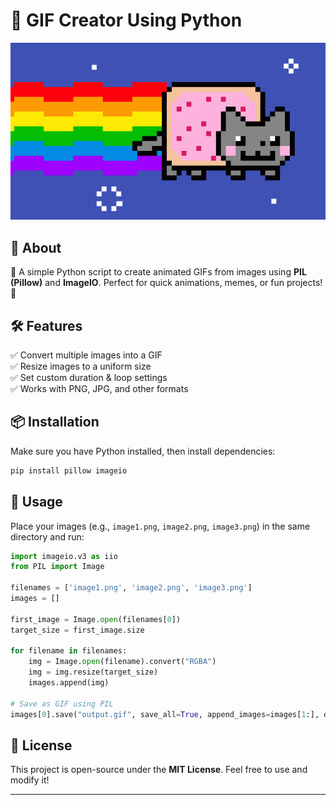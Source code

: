 # 🎨 GIF Creator Using Python  

![Demo GIF](cat.gif)  

## 📜 About  
🚀 A simple Python script to create animated GIFs from images using **PIL (Pillow)** and **ImageIO**. Perfect for quick animations, memes, or fun projects! 🎉  

## 🛠️ Features  
✅ Convert multiple images into a GIF  
✅ Resize images to a uniform size  
✅ Set custom duration & loop settings  
✅ Works with PNG, JPG, and other formats  

## 📦 Installation  
Make sure you have Python installed, then install dependencies:  

```bash
pip install pillow imageio
```

## 🚀 Usage  
Place your images (e.g., `image1.png`, `image2.png`, `image3.png`) in the same directory and run:  

```python
import imageio.v3 as iio
from PIL import Image

filenames = ['image1.png', 'image2.png', 'image3.png']
images = []

first_image = Image.open(filenames[0])
target_size = first_image.size  

for filename in filenames:
    img = Image.open(filename).convert("RGBA") 
    img = img.resize(target_size)  
    images.append(img)  

# Save as GIF using PIL
images[0].save("output.gif", save_all=True, append_images=images[1:], duration=500, loop=0)
```

## 📝 License  
This project is open-source under the **MIT License**. Feel free to use and modify it!  

---
